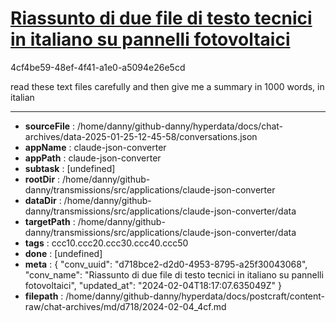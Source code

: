 # [Riassunto di due file di testo tecnici in italiano su pannelli fotovoltaici](https://claude.ai/chat/d718bce2-d2d0-4953-8795-a25f30043068)

4cf4be59-48ef-4f41-a1e0-a5094e26e5cd

read these text files carefully and then give me a summary in 1000 words, in italian

---

* **sourceFile** : /home/danny/github-danny/hyperdata/docs/chat-archives/data-2025-01-25-12-45-58/conversations.json
* **appName** : claude-json-converter
* **appPath** : claude-json-converter
* **subtask** : [undefined]
* **rootDir** : /home/danny/github-danny/transmissions/src/applications/claude-json-converter
* **dataDir** : /home/danny/github-danny/transmissions/src/applications/claude-json-converter/data
* **targetPath** : /home/danny/github-danny/transmissions/src/applications/claude-json-converter/data
* **tags** : ccc10.ccc20.ccc30.ccc40.ccc50
* **done** : [undefined]
* **meta** : {
  "conv_uuid": "d718bce2-d2d0-4953-8795-a25f30043068",
  "conv_name": "Riassunto di due file di testo tecnici in italiano su pannelli fotovoltaici",
  "updated_at": "2024-02-04T18:17:07.635049Z"
}
* **filepath** : /home/danny/github-danny/hyperdata/docs/postcraft/content-raw/chat-archives/md/d718/2024-02-04_4cf.md
